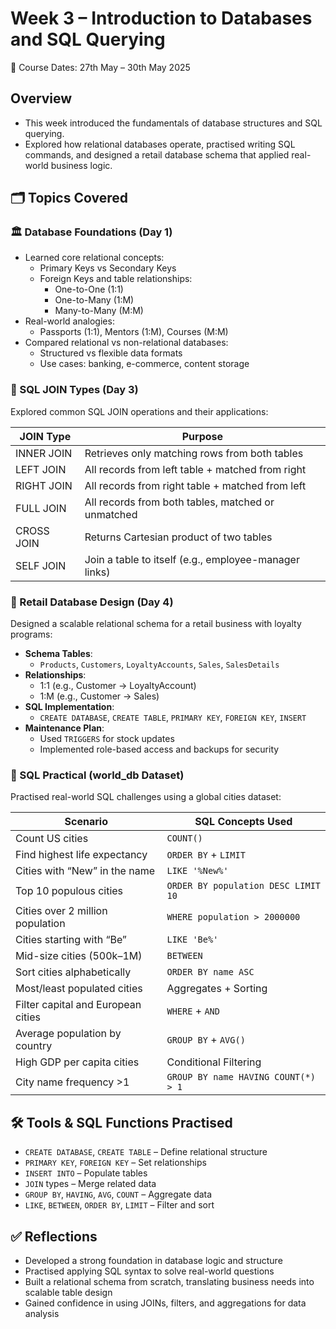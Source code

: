 # Week 3 – Introduction to Databases and SQL Querying  
📅 Course Dates: 27th May – 30th May 2025

## Overview

- This week introduced the fundamentals of database structures and SQL querying.
- Explored how relational databases operate, practised writing SQL commands, and designed a retail database schema that applied real-world business logic.

## 🗂️ Topics Covered

### 🏛️ Database Foundations (Day 1)
- Learned core relational concepts:
  - Primary Keys vs Secondary Keys  
  - Foreign Keys and table relationships:  
    - One-to-One (1:1)  
    - One-to-Many (1:M)  
    - Many-to-Many (M:M)  
- Real-world analogies:  
  - Passports (1:1), Mentors (1:M), Courses (M:M)  
- Compared relational vs non-relational databases:
  - Structured vs flexible data formats  
  - Use cases: banking, e-commerce, content storage  

### 🔗 SQL JOIN Types (Day 3)
Explored common SQL JOIN operations and their applications:

| JOIN Type   | Purpose                                               |
|-------------|--------------------------------------------------------|
| INNER JOIN  | Retrieves only matching rows from both tables          |
| LEFT JOIN   | All records from left table + matched from right       |
| RIGHT JOIN  | All records from right table + matched from left       |
| FULL JOIN   | All records from both tables, matched or unmatched     |
| CROSS JOIN  | Returns Cartesian product of two tables                |
| SELF JOIN   | Join a table to itself (e.g., employee-manager links)  |

### 🛒 Retail Database Design (Day 4)
Designed a scalable relational schema for a retail business with loyalty programs:

- **Schema Tables**:  
  - `Products`, `Customers`, `LoyaltyAccounts`, `Sales`, `SalesDetails`  
- **Relationships**:  
  - 1:1 (e.g., Customer → LoyaltyAccount)  
  - 1:M (e.g., Customer → Sales)  
- **SQL Implementation**:  
  - `CREATE DATABASE`, `CREATE TABLE`, `PRIMARY KEY`, `FOREIGN KEY`, `INSERT`  
- **Maintenance Plan**:  
  - Used `TRIGGERS` for stock updates  
  - Implemented role-based access and backups for security  

### 🧪 SQL Practical (world_db Dataset)
Practised real-world SQL challenges using a global cities dataset:

| Scenario                                 | SQL Concepts Used                        |
|------------------------------------------|------------------------------------------|
| Count US cities                          | `COUNT()`                                |
| Find highest life expectancy             | `ORDER BY` + `LIMIT`                     |
| Cities with “New” in the name            | `LIKE '%New%'`                           |
| Top 10 populous cities                   | `ORDER BY population DESC LIMIT 10`      |
| Cities over 2 million population         | `WHERE population > 2000000`             |
| Cities starting with “Be”               | `LIKE 'Be%'`                             |
| Mid-size cities (500k–1M)                | `BETWEEN`                                |
| Sort cities alphabetically               | `ORDER BY name ASC`                      |
| Most/least populated cities              | Aggregates + Sorting                     |
| Filter capital and European cities       | `WHERE` + `AND`                          |
| Average population by country            | `GROUP BY` + `AVG()`                     |
| High GDP per capita cities               | Conditional Filtering                    |
| City name frequency >1                   | `GROUP BY name HAVING COUNT(*) > 1`      |

## 🛠️ Tools & SQL Functions Practised

- `CREATE DATABASE`, `CREATE TABLE` – Define relational structure  
- `PRIMARY KEY`, `FOREIGN KEY` – Set relationships  
- `INSERT INTO` – Populate tables  
- `JOIN` types – Merge related data  
- `GROUP BY`, `HAVING`, `AVG`, `COUNT` – Aggregate data  
- `LIKE`, `BETWEEN`, `ORDER BY`, `LIMIT` – Filter and sort  

## ✅ Reflections

- Developed a strong foundation in database logic and structure  
- Practised applying SQL syntax to solve real-world questions  
- Built a relational schema from scratch, translating business needs into scalable table design  
- Gained confidence in using JOINs, filters, and aggregations for data analysis  
